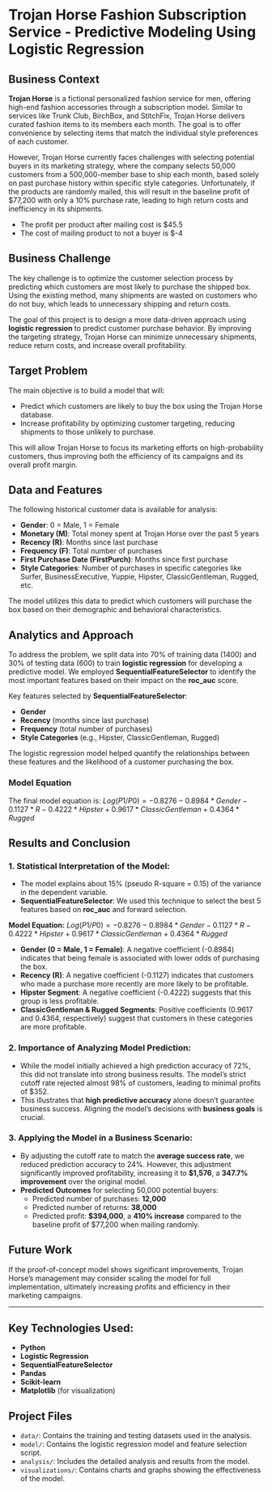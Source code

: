 # Trojan Horse Fashion Subscription Service - Predictive Modeling Using Logistic Regression

## Business Context

**Trojan Horse** is a fictional personalized fashion service for men, offering high-end fashion accessories through a subscription model. Similar to services like Trunk Club, BirchBox, and StitchFix, Trojan Horse delivers curated fashion items to its members each month. The goal is to offer convenience by selecting items that match the individual style preferences of each customer.

However, Trojan Horse currently faces challenges with selecting potential buyers in its marketing strategy, where the company selects 50,000 customers from a 500,000-member base to ship each month, based solely on past purchase history within specific style categories. Unfortunately, if the products are randomly mailed, this will result in the baseline profit of $77,200 with only a 10% purchase rate, leading to high return costs and inefficiency in its shipments.

- The profit per product after mailing cost is $45.5
- The cost of mailing product to not a buyer is $-4
  
## Business Challenge

The key challenge is to optimize the customer selection process by predicting which customers are most likely to purchase the shipped box. Using the existing method, many shipments are wasted on customers who do not buy, which leads to unnecessary shipping and return costs.

The goal of this project is to design a more data-driven approach using **logistic regression** to predict customer purchase behavior. By improving the targeting strategy, Trojan Horse can minimize unnecessary shipments, reduce return costs, and increase overall profitability.

## Target Problem

The main objective is to build a model that will:

- Predict which customers are likely to buy the box using the Trojan Horse database.
- Increase profitability by optimizing customer targeting, reducing shipments to those unlikely to purchase.
  
This will allow Trojan Horse to focus its marketing efforts on high-probability customers, thus improving both the efficiency of its campaigns and its overall profit margin.

## Data and Features

The following historical customer data is available for analysis:

- **Gender**: 0 = Male, 1 = Female
- **Monetary (M)**: Total money spent at Trojan Horse over the past 5 years
- **Recency (R)**: Months since last purchase
- **Frequency (F)**: Total number of purchases
- **First Purchase Date (FirstPurch)**: Months since first purchase
- **Style Categories**: Number of purchases in specific categories like Surfer, BusinessExecutive, Yuppie, Hipster, ClassicGentleman, Rugged, etc.

The model utilizes this data to predict which customers will purchase the box based on their demographic and behavioral characteristics.

## Analytics and Approach

To address the problem, we split data into 70% of training data (1400) and 30% of testing data (600) to train **logistic regression** for developing a predictive model. We employed **SequentialFeatureSelector** to identify the most important features based on their impact on the **roc_auc** score.

Key features selected by **SequentialFeatureSelector**:
- **Gender**
- **Recency** (months since last purchase)
- **Frequency** (total number of purchases)
- **Style Categories** (e.g., Hipster, ClassicGentleman, Rugged)

The logistic regression model helped quantify the relationships between these features and the likelihood of a customer purchasing the box.

### Model Equation
The final model equation is:
$Log(P1/P0) = -0.8276 - 0.8984 * Gender - 0.1127 * R - 0.4222 * Hipster + 0.9617 * ClassicGentleman + 0.4364 * Rugged$

## Results and Conclusion

### 1. Statistical Interpretation of the Model:
- The model explains about 15% (pseudo R-square = 0.15) of the variance in the dependent variable.
- **SequentialFeatureSelector**: We used this technique to select the best 5 features based on **roc_auc** and forward selection.

**Model Equation:**
$Log(P1/P0) = -0.8276 - 0.8984 * Gender - 0.1127 * R - 0.4222 * Hipster + 0.9617 * ClassicGentleman + 0.4364 * Rugged$

- **Gender (0 = Male, 1 = Female)**: A negative coefficient (-0.8984) indicates that being female is associated with lower odds of purchasing the box.
- **Recency (R)**: A negative coefficient (-0.1127) indicates that customers who made a purchase more recently are more likely to be profitable.
- **Hipster Segment**: A negative coefficient (-0.4222) suggests that this group is less profitable.
- **ClassicGentleman & Rugged Segments**: Positive coefficients (0.9617 and 0.4364, respectively) suggest that customers in these categories are more profitable.

### 2. Importance of Analyzing Model Prediction:
- While the model initially achieved a high prediction accuracy of 72%, this did not translate into strong business results. The model’s strict cutoff rate rejected almost 98% of customers, leading to minimal profits of $352.
- This illustrates that **high predictive accuracy** alone doesn’t guarantee business success. Aligning the model’s decisions with **business goals** is crucial.

### 3. Applying the Model in a Business Scenario:
- By adjusting the cutoff rate to match the **average success rate**, we reduced prediction accuracy to 24%. However, this adjustment significantly improved profitability, increasing it to **$1,576**, a **347.7% improvement** over the original model.
- **Predicted Outcomes** for selecting 50,000 potential buyers:
  - Predicted number of purchases: **12,000**
  - Predicted number of returns: **38,000**
  - Predicted profit: **$394,000**, a **410% increase** compared to the baseline profit of $77,200 when mailing randomly.

## Future Work

If the proof-of-concept model shows significant improvements, Trojan Horse’s management may consider scaling the model for full implementation, ultimately increasing profits and efficiency in their marketing campaigns.


---

## **Key Technologies Used:**
- **Python**
- **Logistic Regression**
- **SequentialFeatureSelector**
- **Pandas**
- **Scikit-learn**
- **Matplotlib** (for visualization)
  
## Project Files

- `data/`: Contains the training and testing datasets used in the analysis.
- `model/`: Contains the logistic regression model and feature selection script.
- `analysis/`: Includes the detailed analysis and results from the model.
- `visualizations/`: Contains charts and graphs showing the effectiveness of the model.


